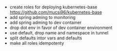 - create roles for deploying kubernetes-base https://github.com/mucsi96/kubernetes-base
- add spring adming to monitoring
- add spring adming to dev container
- drop dot env in favor of dev container environment
- use default, drop name and namespace in tunnel
- split defaults intor vars and defaults
- make all roles idempotenty
